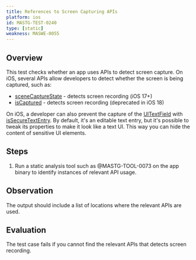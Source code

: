 ```yaml
---
title: References to Screen Capturing APIs
platform: ios
id: MASTG-TEST-0240
type: [static]
weakness: MASWE-0055
---
```


## Overview

This test checks whether an app uses APIs to detect screen capture. On iOS, several APIs allow developers to detect whether the screen is being captured, such as:

- [sceneCaptureState](https://developer.apple.com/documentation/uikit/uitraitcollection/scenecapturestate) - detects screen recording (iOS 17+)
- [isCaptured](https://developer.apple.com/documentation/uikit/uiscreen/iscaptured) - detects screen recording (deprecated in iOS 18)

On iOS, a developer can also prevent the capture of the [UITextField](https://developer.apple.com/documentation/uikit/uitextfield) with [isSecureTextEntry](https://developer.apple.com/documentation/uikit/uitextinputtraits/issecuretextentry). By default, it's an editable text entry, but it's possible to tweak its properties to make it look like a text UI. This way you can hide the content of sensitive UI elements.

## Steps

1. Run a static analysis tool such as @MASTG-TOOL-0073 on the app binary to identify instances of relevant API usage.

## Observation

The output should include a list of locations where the relevant APIs are used.

## Evaluation

The test case fails if you cannot find the relevant APIs that detects screen recording.
